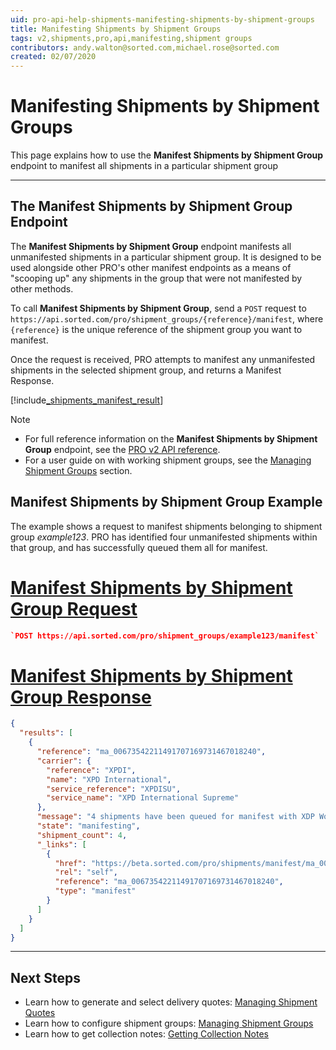 ```yaml
---
uid: pro-api-help-shipments-manifesting-shipments-by-shipment-groups
title: Manifesting Shipments by Shipment Groups
tags: v2,shipments,pro,api,manifesting,shipment groups
contributors: andy.walton@sorted.com,michael.rose@sorted.com
created: 02/07/2020
---
```

# Manifesting Shipments by Shipment Groups

This page explains how to use the **Manifest Shipments by Shipment Group** endpoint to manifest all shipments in a particular shipment group

---

## The Manifest Shipments by Shipment Group Endpoint

The **Manifest Shipments by Shipment Group** endpoint manifests all unmanifested shipments in a particular shipment group. It is designed to be used alongside other PRO's other manifest endpoints as a means of "scooping up" any shipments in the group that were not manifested by other methods.

To call **Manifest Shipments by Shipment Group**, send a `POST` request to `https://api.sorted.com/pro/shipment_groups/{reference}/manifest`, where `{reference}` is the unique reference of the shipment group you want to manifest.

Once the request is received, PRO attempts to manifest any unmanifested shipments in the selected shipment group, and returns a Manifest Response.

[!include[_shipments_manifest_result](../includes/_shipments_manifest_result.md)]

> [!NOTE]
>
> * For full reference information on the **Manifest Shipments by Shipment Group** endpoint, see the [PRO v2 API reference](/pro/api/reference/shipments-api-ref.html#tag/Manifest/paths/~1shipment_groups~1{shipmentGroupReference}~1manifest/post).
> * For a user guide on with working shipment groups, see the [Managing Shipment Groups](/pro/api/shipments/managing_shipment_groups.html) section.

## Manifest Shipments by Shipment Group Example

The example shows a request to manifest shipments belonging to shipment group _example123_. PRO has identified four unmanifested shipments within that group, and has successfully queued them all for manifest.

# [Manifest Shipments by Shipment Group Request](#tab/manifest-shipments-by-shipment-group-request)

```json
`POST https://api.sorted.com/pro/shipment_groups/example123/manifest`
```

# [Manifest Shipments by Shipment Group Response](#tab/manifest-shipments-by-shipment-group-response)

```json
{
  "results": [
    {
      "reference": "ma_00673542211491707169731467018240",
      "carrier": {
        "reference": "XPDI",
        "name": "XPD International",
        "service_reference": "XPDISU",
        "service_name": "XPD International Supreme"
      },
      "message": "4 shipments have been queued for manifest with XDP Worldwide successfully",
      "state": "manifesting",
      "shipment_count": 4,
      "_links": [
        {
          "href": "https://beta.sorted.com/pro/shipments/manifest/ma_00673542211491707169731467018240",
          "rel": "self",
          "reference": "ma_00673542211491707169731467018240",
          "type": "manifest"
        }
      ]
    }
  ]
}
```
---

## Next Steps

* Learn how to generate and select delivery quotes: [Managing Shipment Quotes](/pro/api/shipments/managing_shipment_quotes.html)
* Learn how to configure shipment groups: [Managing Shipment Groups](/pro/api/shipments/managing_shipment_groups.html) 
* Learn how to get collection notes: [Getting Collection Notes](/pro/api/shipments/getting_collection_notes.html)